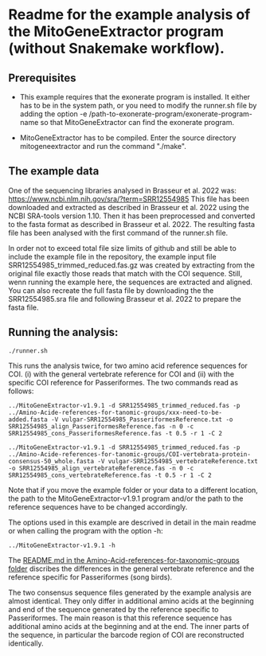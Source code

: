 # Readme for the example analysis of the MitoGeneExtractor program (without Snakemake workflow).

## Prerequisites
- This example requires that the exonerate program is installed. It either has to be in the system path, or you need 
to modify the runner.sh file  by adding the
option -e /path-to-exonerate-program/exonerate-program-name so that MitoGeneExtractor can find the exonerate program.

- MitoGeneExtractor has to be compiled. Enter the source directory mitogeneextractor and run the command "./make".

## The example data
One of the sequencing libraries analysed in Brasseur et al. 2022 was:
https://www.ncbi.nlm.nih.gov/sra/?term=SRR12554985
This file has been downloaded and extracted as described in Brasseur et al. 2022 using the NCBI SRA-tools 
version 1.10. Then it has been preprocessed and converted to the fasta format as described in Brasseur et al. 2022. 
The resulting fasta file has been analysed with the first command of the runner.sh file.

In order not to exceed total file size limits of github and still be able to include the example file in the repository, the example input file SRR12554985_trimmed_reduced.fas.gz was created by extracting from the original file exactly those reads that match with the COI sequence.
Still, wenn running the example here, the sequences are extracted and aligned.
You can also recreate the full fasta file by downloading the the SRR12554985.sra file and following Brasseur et al. 2022 to prepare the fasta file.

## Running the analysis:
```{r, eval=TRUE}
./runner.sh
```

This runs the analysis twice, for two amino acid reference sequences for COI. (i) with the general vertebrate reference for COI and (ii) with the specific COI reference for Passeriformes. The two commands read as follows:

```{r, eval=TRUE}
../MitoGeneExtractor-v1.9.1 -d SRR12554985_trimmed_reduced.fas -p ../Amino-Acide-references-for-tanomic-groups/xxx-need-to-be-added.fasta -V vulgar-SRR12554985_PasseriformesReference.txt -o SRR12554985_align_PasseriformesReference.fas -n 0 -c SRR12554985_cons_PasseriformesReference.fas -t 0.5 -r 1 -C 2
```

```{r, eval=TRUE}
../MitoGeneExtractor-v1.9.1 -d SRR12554985_trimmed_reduced.fas -p ../Amino-Acide-references-for-tanomic-groups/COI-vertebrata-protein-consensus-50_whole.fasta -V vulgar-SRR12554985_vertebrateReference.txt -o SRR12554985_align_vertebrateReference.fas -n 0 -c SRR12554985_cons_vertebrateReference.fas -t 0.5 -r 1 -C 2
```

Note that if you move the example folder or your data to a different location, the path to the MitoGeneExtractor-v1.9.1 program and/or the path to the reference sequences have to be changed accordingly.

The options used in this example are descrived in detail in the main readme or when calling the program with the option -h:
```{r, eval=TRUE}
../MitoGeneExtractor-v1.9.1 -h
```

The [README.md in the Amino-Acid-references-for-taxonomic-groups folder](cmayer/MitoGeneExtractor/blob/last-reviews-before-publication/Amino-Acid-references-for-taxonomic-groups/Readme.md) discribes the differences in the general vertebrate reference and the reference specific for Passeriformes (song birds).

The two consensus sequence files generated by the example analysis are almost identical. They only differ in additional amino acids at the beginning and end of the sequence generated by the reference specific to Passeriformes. The main reason is that this reference sequence has additional amino acids at the beginning and at the end. The inner parts of the sequence, in particular the barcode region of COI are reconstructed identically.



